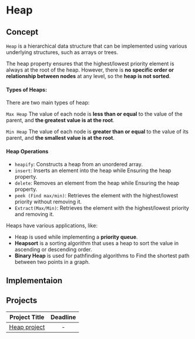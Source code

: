 # Heap

## Concept 
`Heap` is a hierarchical data structure that can be implemented using various underlying structures, such as arrays or trees.  

The heap property ensures that the highest/lowest priority element is always at the root of the heap. However, there is **no specific order or relationship between nodes** at any level, so the **heap is not sorted**.

#### Types of Heaps:
There are two main types of heap:

`Max Heap` The value of each node is **less than or equal** to the value of the parent, and **the greatest value is at the root**.

`Min Heap` The value of each node is **greater than or equal** to the value of its parent, and **the smallest value is at the root**. 

#### Heap Operations
- `heapify`: Constructs a heap from an unordered array.
- `insert`: Inserts an element into the heap while Ensuring the heap property.
- `delete`: Removes an element from the heap while Ensuring the heap property.
- `peek (Find max/min)`: Retrieves the element with the highest/lowest priority without removing it.
- `Extract(Max/Min)`: Retrieves the element with the highest/lowest priority and removing it.


Heaps have various applications, like:
- Heap is used while implementing a **priority queue**.
- **Heapsort** is a sorting algorithm that uses a heap to sort the value in ascending or descending order.
- **Binary Heap** is used for pathfinding algorithms to Find the shortest path between two points in a graph.

## Implementaion


## Projects

|Project Title | Deadline |
|:-----------:|:-------------:|
|[Heap project](https://github.com/SAFCSP-Team/heap-project) | - | 
